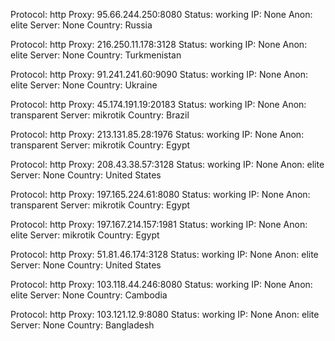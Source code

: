Protocol: http
Proxy: 95.66.244.250:8080
Status: working
IP: None
Anon: elite
Server: None
Country: Russia

Protocol: http
Proxy: 216.250.11.178:3128
Status: working
IP: None
Anon: elite
Server: None
Country: Turkmenistan

Protocol: http
Proxy: 91.241.241.60:9090
Status: working
IP: None
Anon: elite
Server: None
Country: Ukraine

Protocol: http
Proxy: 45.174.191.19:20183
Status: working
IP: None
Anon: transparent
Server: mikrotik
Country: Brazil

Protocol: http
Proxy: 213.131.85.28:1976
Status: working
IP: None
Anon: transparent
Server: mikrotik
Country: Egypt

Protocol: http
Proxy: 208.43.38.57:3128
Status: working
IP: None
Anon: elite
Server: None
Country: United States

Protocol: http
Proxy: 197.165.224.61:8080
Status: working
IP: None
Anon: transparent
Server: mikrotik
Country: Egypt

Protocol: http
Proxy: 197.167.214.157:1981
Status: working
IP: None
Anon: elite
Server: mikrotik
Country: Egypt

Protocol: http
Proxy: 51.81.46.174:3128
Status: working
IP: None
Anon: elite
Server: None
Country: United States

Protocol: http
Proxy: 103.118.44.246:8080
Status: working
IP: None
Anon: elite
Server: None
Country: Cambodia

Protocol: http
Proxy: 103.121.12.9:8080
Status: working
IP: None
Anon: elite
Server: None
Country: Bangladesh

